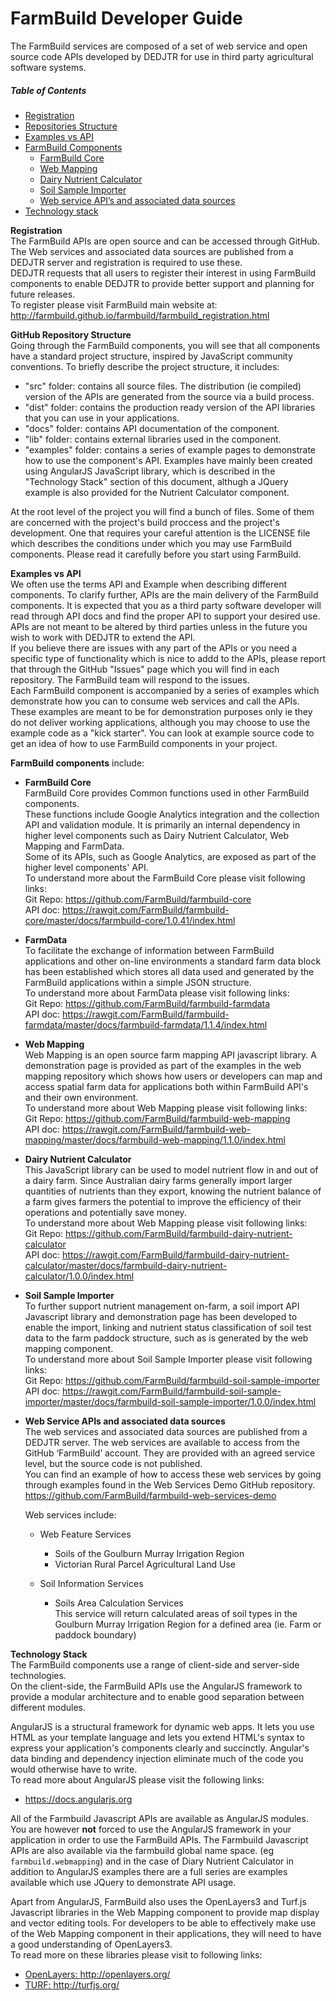 # FarmBuild Developer Guide
The FarmBuild services are composed of a set of web service and open source code APIs developed by DEDJTR for use in third party agricultural software systems.<br/>

##### Table of Contents
  - [Registration](#registration)<br/>
  - [Repositories Structure](#repositories-structure)<br/>
  - [Examples vs API](#api-vs-examples)<br/>
  - [FarmBuild Components](#farmBuild-components)
     - [FarmBuild Core](#farmBuild-core)
     - [Web Mapping](#web-mapping)
     - [Dairy Nutrient Calculator](#dairy-nutrient-calculator)
     - [Soil Sample Importer](#soil-sample-importer)
     - [Web service API’s and associated data sources](web-service)
  - [Technology stack](#technology-stack)


**<a name="registration">Registration</a>**<br/>
The FarmBuild APIs are open source and can be accessed through GitHub.  The Web services and associated data sources are published from a DEDJTR server and registration is required to use these.<br/>
DEDJTR requests that all users to register their interest in using FarmBuild components to enable DEDJTR to provide better support and planning for future releases.<br/>
To register please visit FarmBuild main website at:<br/>
http://farmbuild.github.io/farmbuild/farmbuild_registration.html

**<a name="repositories-structure">GitHub Repository Structure</a>**<br/>
Going through the FarmBuild components, you will see that all components have a standard project structure, inspired by JavaScript community conventions. To briefly describe the project structure, it includes:
 - "src" folder: contains all source files. The distribution (ie compiled) version of the APIs are generated from the source via a build process.
 - "dist" folder: contains the production ready version of the API libraries that you can use in your applications.
 - "docs" folder: contains API documentation of the component.
 - "lib" folder: contains external libraries used in the component.
 - "examples" folder: contains a series of example pages to demonstrate how to use the component's API. Examples have mainly been created using AngularJS JavaScript library, which is described in the "Technology Stack" section of this document, althugh a JQuery example is also provided for the Nutrient Calculator component.
  
 
At the root level of the project you will find a bunch of files. Some of them are concerned with the project's build proccess and the project's development. One that requires your careful attention is the LICENSE file which describes the conditions under which you may use FarmBuild components. Please read it carefully before you start using FarmBuild.


**<a name="api-vs-examples"/>Examples vs API</a>**<br/>
We often use the terms API and Example when describing different components.
To clarify further, APIs are the main delivery of the FarmBuild components. It is expected that you as a third party software developer will read through API docs and find the proper API to support your desired use. APIs are not meant to be altered by third parties unless in the future you wish to work with DEDJTR to extend the API.<br/>
If you believe there are issues with any part of the APIs or you need a specific type of functionality which is nice to addd to the APIs, please report that through the GitHub "Issues" page which you will find in each repository. The FarmBuild team will respond to the issues.<br/>
Each FarmBuild component is accompanied by a series of examples which demonstrate how you can to consume web services and call the APIs. These examples are meant to be for demonstration purposes only ie they do not deliver working applications, although you may choose to use the example code as a "kick starter". You can look at example source code to get an idea of how to use FarmBuild components in your project.<br/>

**<a name="farmBuild-components">FarmBuild components</a>** include:

- **<a name="farmBuild-core">FarmBuild Core</a>** <br/>
FarmBuild Core provides Common functions used in other FarmBuild components.<br/>
These functions include Google Analytics integration and the collection API and validation module. It is primarily an internal dependency in higher level components such as Dairy Nutrient Calculator, Web Mapping and FarmData.<br/>
Some of its APIs, such as Google Analytics, are exposed as part of the higher level components' API.<br/>
 To understand more about the FarmBuild Core please visit following links:<br/>
 Git Repo: <a href="https://github.com/FarmBuild/farmbuild-core" target="_blank"> https://github.com/FarmBuild/farmbuild-core</a><br/>
 API doc: <a href="https://rawgit.com/FarmBuild/farmbuild-core/master/docs/farmbuild-core/1.0.41/index.html" target="_blank"> https://rawgit.com/FarmBuild/farmbuild-core/master/docs/farmbuild-core/1.0.41/index.html</a>

- **<a name="farmData">FarmData</a>** <br/>
 To facilitate the exchange of information between FarmBuild applications and other on-line environments a standard farm data block has been established which stores all data used and generated by the FarmBuild applications within a simple JSON structure.<br/>
 To understand more about FarmData please visit following links:<br/>
 Git Repo: <a href="https://github.com/FarmBuild/farmbuild-farmdata" target="_blank">https://github.com/FarmBuild/farmbuild-farmdata</a><br/>
 API doc: <a href="https://rawgit.com/FarmBuild/farmbuild-farmdata/master/docs/farmbuild-farmdata/1.1.4" target="_blank">https://rawgit.com/FarmBuild/farmbuild-farmdata/master/docs/farmbuild-farmdata/1.1.4/index.html</a>

- **<a name="web-mapping">Web Mapping</a>** <br/>
Web Mapping is an open source farm mapping API javascript library. A demonstration page is provided as part of the examples in the web mapping repository which shows how users or developers can map and access spatial farm data for applications both within FarmBuild API's and their own environment.<br/>
 To understand more about Web Mapping please visit following links:<br/>
 Git Repo: <a href="https://github.com/FarmBuild/farmbuild-web-mapping" target="_blank"> https://github.com/FarmBuild/farmbuild-web-mapping</a><br/>
 API doc: <a href="https://rawgit.com/FarmBuild/farmbuild-web-mapping/master/docs/farmbuild-web-mapping/1.1.0/index.html" target="_blank">https://rawgit.com/FarmBuild/farmbuild-web-mapping/master/docs/farmbuild-web-mapping/1.1.0/index.html</a>

- **<a name="dairy-nutrient-calculator">Dairy Nutrient Calculator</a>** <br/>
This JavaScript library can be used to model nutrient flow in and out of a dairy farm. Since Australian dairy farms generally import larger quantities of nutrients than they export, knowing the nutrient balance of a farm gives farmers the potential to improve the efficiency of their operations and potentially save money.<br/>
 To understand more about Web Mapping please visit following links:<br/>
 Git Repo: <a href="https://github.com/FarmBuild/farmbuild-dairy-nutrient-calculator" target="_blank"> https://github.com/FarmBuild/farmbuild-dairy-nutrient-calculator</a><br/>
 API doc: <a href="https://rawgit.com/FarmBuild/farmbuild-dairy-nutrient-calculator/master/docs/farmbuild-dairy-nutrient-calculator/1.0.0/index.html" target="_blank">https://rawgit.com/FarmBuild/farmbuild-dairy-nutrient-calculator/master/docs/farmbuild-dairy-nutrient-calculator/1.0.0/index.html</a>

- **<a name="soil-sample-importer">Soil Sample Importer</a>** <br/>
To further support nutrient management on-farm, a soil import API Javascript library and demonstration page has been developed to enable the import, linking and nutrient status classification of soil test data to the farm paddock structure, such as is generated by the web mapping component.<br/>
 To understand more about Soil Sample Importer please visit following links:<br/>
 Git Repo: <a href="https://github.com/FarmBuild/farmbuild-soil-sample-importer" target="_blank"> https://github.com/FarmBuild/farmbuild-soil-sample-importer</a><br/>
 API doc: <a href="https://rawgit.com/FarmBuild/farmbuild-soil-sample-importer/master/docs/farmbuild-soil-sample-importer/1.0.0/index.html" target="_blank">https://rawgit.com/FarmBuild/farmbuild-soil-sample-importer/master/docs/farmbuild-soil-sample-importer/1.0.0/index.html</a>

- **<a name="web-service">Web Service APIs and associated data sources</a>**<br/>
The web services and associated data sources are published from a DEDJTR server. The web services are available to access from the GitHub ‘FarmBuild’ account. They are provided with an agreed service level, but the source code is not published.<br/>
You can find an example of how to access these web services by going through examples found in the Web Services Demo GitHub repository.<br/>
https://github.com/FarmBuild/farmbuild-web-services-demo

  Web services include:

    - Web Feature Services<br/>
      - Soils of the Goulburn Murray Irrigation Region
      - Victorian Rural Parcel Agricultural Land Use
  
    - Soil Information Services
      - Soils Area Calculation Services<br/>
        This service will return calculated areas of soil types in the Goulburn Murray Irrigation Region for a defined area (ie. Farm or paddock boundary)
  
**<a name="technology-stack">Technology Stack</a>**<br/>
The FarmBuild components use a range of client-side and server-side technologies.<br/>
On the client-side, the FarmBuild APIs use the AngularJS framework to provide a modular architecture and to enable good separation between different modules. <br/>

AngularJS is a structural framework for dynamic web apps. It lets you use HTML as your template language and lets you extend HTML's syntax to express your application's components clearly and succinctly. Angular's data binding and dependency injection eliminate much of the code you would otherwise have to write.<br/>
To read more about AngularJS please visit the following links:<br/>
- <a href="https://docs.angularjs.org">https://docs.angularjs.org</a>

All of the Farmbuild Javascript APIs are available as AngularJS modules.<br/>
You are however <b>not</b> forced to use the AngularJS framework in your application in order to use the FarmBuild APIs. 
The Farmbuild Javascript APIs are also available via the farmbuild global name space. (eg `farmbuild.webmapping`) and in the case of Diary Nutrient Calculator in addition to AngularJS examples there are a full series are examples available which use JQuery to demonstrate API usage.<br/>

Apart from AngularJS, FarmBuild also uses the OpenLayers3 and Turf.js Javascript libraries in the Web Mapping component to provide map display and vector editing tools. For developers to be able to effectively make use of the Web Mapping component in their applications, they will need to have a good understanding of OpenLayers3.<br/>
To read more on these libraries please visit to following links:<br/>
- <a href="http://openlayers.org/">OpenLayers: http://openlayers.org/</a><br/>
- <a href="http://turfjs.org/">TURF: http://turfjs.org/</a>
